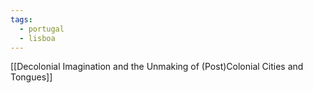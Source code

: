 ```yaml
---
tags:
  - portugal
  - lisboa
---
```

[[Decolonial Imagination and the Unmaking of (Post)Colonial Cities and Tongues]]